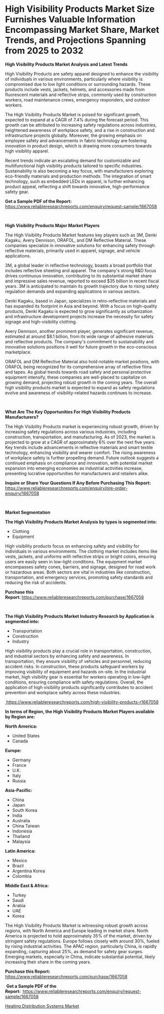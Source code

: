 <p><h1>High Visibility Products Market Size Furnishes Valuable Information Encompassing Market Share, Market Trends, and Projections Spanning from 2025 to 2032</h1></p><p><strong>High Visibility Products Market Analysis and Latest Trends</strong></p>
<p><p>High Visibility Products are safety apparel designed to enhance the visibility of individuals in various environments, particularly where visibility is compromised due to low light conditions or surrounding hazards. These products include vests, jackets, helmets, and accessories made from fluorescent materials and reflective strips, commonly used by construction workers, road maintenance crews, emergency responders, and outdoor workers.</p><p>The High Visibility Products Market is poised for significant growth, expected to expand at a CAGR of 7.4% during the forecast period. This growth can be attributed to increasing safety regulations across industries, heightened awareness of workplace safety, and a rise in construction and infrastructure projects globally. Moreover, the growing emphasis on employee safety and advancements in fabric technology are fostering innovation in product design, which is drawing more consumers towards high visibility apparel.</p><p>Recent trends indicate an escalating demand for customizable and multifunctional high visibility products tailored to specific industries. Sustainability is also becoming a key focus, with manufacturers exploring eco-friendly materials and production methods. The integration of smart technology, such as embedded LEDs in apparel, is further enhancing product appeal, reflecting a shift towards innovative, high-performance safety gear.</p></p>
<p><strong>Get a Sample PDF of the Report:&nbsp;</strong> <a href="https://www.reliableresearchreports.com/enquiry/request-sample/1667058?utm_campaign=3063&utm_medium=2&utm_source=Github&utm_content=ia&utm_term=06032025&utm_id=high-visibility-products">https://www.reliableresearchreports.com/enquiry/request-sample/1667058</a></p>
<p>&nbsp;</p>
<p><strong>High Visibility Products Major Market Players</strong></p>
<p><p>The High Visibility Products Market features key players such as 3M, Denki Kagaku, Avery Dennison, ORAFOL, and DM Reflective Material. These companies specialize in innovative solutions for enhancing safety through reflective materials, primarily used in apparel, signage, and vehicle applications.</p><p>3M, a global leader in reflective technology, boasts a broad portfolio that includes reflective sheeting and apparel. The company's strong R&D focus drives continuous innovation, contributing to its substantial market share and impressive sales revenue, reported to exceed $35 billion in recent fiscal years. 3M is anticipated to maintain its growth trajectory due to rising safety regulation demands and expanding applications in various sectors.</p><p>Denki Kagaku, based in Japan, specializes in retro-reflective materials and has expanded its footprint in Asia and beyond. With a focus on high-quality products, Denki Kagaku is expected to grow significantly as urbanization and infrastructure development projects increase the necessity for safety signage and high-visibility clothing.</p><p>Avery Dennison, another prominent player, generates significant revenue, estimated at around $8.1 billion, from its wide range of adhesive materials and reflective products. The company's commitment to sustainability and innovative solutions positions it well for future growth in the eco-conscious marketplace.</p><p>ORAFOL and DM Reflective Material also hold notable market positions, with ORAFOL being recognized for its comprehensive array of reflective films and tapes. As global trends towards road safety and personal protective equipment intensify, these companies are well-placed to capitalize on growing demand, projecting robust growth in the coming years. The overall high visibility products market is expected to expand as safety regulations evolve and awareness of visibility-related hazards continues to increase.</p></p>
<p>&nbsp;</p>
<p><strong>What Are The Key Opportunities For High Visibility Products Manufacturers?</strong></p>
<p><p>The High Visibility Products market is experiencing robust growth, driven by increasing safety regulations across various industries, including construction, transportation, and manufacturing. As of 2023, the market is projected to grow at a CAGR of approximately 6% over the next five years. Key trends include advancements in reflective materials and smart textile technology, enhancing visibility and wearer comfort. The rising awareness of workplace safety is further propelling demand. Future outlook suggests a continued emphasis on compliance and innovation, with potential market expansion into emerging economies as industrial activities increase, presenting lucrative opportunities for manufacturers and retailers alike.</p></p>
<p><strong>Inquire or Share Your Questions If Any Before Purchasing This Report:</strong> <a href="https://www.reliableresearchreports.com/enquiry/pre-order-enquiry/1667058?utm_campaign=3063&utm_medium=2&utm_source=Github&utm_content=ia&utm_term=06032025&utm_id=high-visibility-products">https://www.reliableresearchreports.com/enquiry/pre-order-enquiry/1667058</a></p>
<p>&nbsp;</p>
<p><strong>Market Segmentation</strong></p>
<p><strong>The High Visibility Products Market Analysis by types is segmented into:</strong></p>
<p><ul><li>Clothing</li><li>Equipment</li></ul></p>
<p><p>High visibility products focus on enhancing safety and visibility for individuals in various environments. The clothing market includes items like vests, jackets, and uniforms with reflective strips or bright colors, ensuring users are easily seen in low-light conditions. The equipment market encompasses safety cones, barriers, and signage, designed for road work or hazardous areas. Both sectors are vital in industries like construction, transportation, and emergency services, promoting safety standards and reducing the risk of accidents.</p></p>
<p><strong>Purchase this Report:&nbsp;</strong><a href="https://www.reliableresearchreports.com/purchase/1667058?utm_campaign=3063&utm_medium=2&utm_source=Github&utm_content=ia&utm_term=06032025&utm_id=high-visibility-products">https://www.reliableresearchreports.com/purchase/1667058</a></p>
<p>&nbsp;</p>
<p><strong>The High Visibility Products Market Industry Research by Application is segmented into:</strong></p>
<p><ul><li>Transportation</li><li>Construction</li><li>Industry</li></ul></p>
<p><p>High visibility products play a crucial role in transportation, construction, and industrial sectors by enhancing safety and awareness. In transportation, they ensure visibility of vehicles and personnel, reducing accident risks. In construction, these products safeguard workers by improving visibility of equipment and hazards on-site. In the industrial market, high visibility gear is essential for workers operating in low-light conditions, ensuring compliance with safety regulations. Overall, the application of high visibility products significantly contributes to accident prevention and workplace safety across these industries.</p></p>
<p><a href="https://www.reliableresearchreports.com/high-visibility-products-r1667058?utm_campaign=3063&utm_medium=2&utm_source=Github&utm_content=ia&utm_term=06032025&utm_id=high-visibility-products">&nbsp;https://www.reliableresearchreports.com/high-visibility-products-r1667058</a></p>
<p><strong>In terms of Region, the High Visibility Products Market Players available by Region are:</strong></p>
<p>
    <p> <strong> North America: </strong>
        <ul>
            <li>United States</li>
            <li>Canada</li>
        </ul>
        </p> 
    <p> <strong> Europe: </strong>
        <ul>
            <li>Germany</li>
            <li>France</li>
            <li>U.K.</li>
            <li>Italy</li>
            <li>Russia</li>
        </ul>
        </p> 
    <p> <strong> Asia-Pacific: </strong>
        <ul>
            <li>China</li>
            <li>Japan</li>
            <li>South Korea</li>
            <li>India</li>
            <li>Australia</li>
            <li>China Taiwan</li>
            <li>Indonesia</li>
            <li>Thailand</li>
            <li>Malaysia</li>
        </ul>
        </p> 
    <p> <strong> Latin America: </strong>
        <ul>
            <li>Mexico</li>
            <li>Brazil</li>
            <li>Argentina Korea</li>
            <li>Colombia</li>
        </ul>
        </p> 
    <p> <strong> Middle East & Africa: </strong>
        <ul>
            <li>Turkey</li>
            <li>Saudi</li>
            <li>Arabia</li>
            <li>UAE</li>
            <li>Korea</li>
        </ul>
    </p>
    </p>
<p><p>The High Visibility Products Market is witnessing robust growth across regions, with North America and Europe leading in market share. North America is projected to hold approximately 35% of the market, driven by stringent safety regulations. Europe follows closely with around 30%, fueled by rising industrial activities. The APAC region, particularly China, is rapidly expanding, capturing about 25%, as demand for safety gear surges. Emerging markets, especially in China, indicate substantial potential, likely increasing their share in the coming years.</p></p>
<p><strong>Purchase this Report: </strong><a href="https://www.reliableresearchreports.com/purchase/1667058?utm_campaign=3063&utm_medium=2&utm_source=Github&utm_content=ia&utm_term=06032025&utm_id=high-visibility-products">https://www.reliableresearchreports.com/purchase/1667058</a></p>
<p>&nbsp;<strong>Get a Sample PDF of the Report:&nbsp;&nbsp;</strong><a href="https://www.reliableresearchreports.com/enquiry/request-sample/1667058?utm_campaign=3063&utm_medium=2&utm_source=Github&utm_content=ia&utm_term=06032025&utm_id=high-visibility-products">https://www.reliableresearchreports.com/enquiry/request-sample/1667058</a></p>
<p><strong></strong></p>
<p><p><a href="https://github.com/jhamygunler/Market-Research-Report-List-1/blob/main/heating-distribution-systems-market.md?utm_campaign=3063&utm_medium=2&utm_source=Github&utm_content=ia&utm_term=06032025&utm_id=high-visibility-products">Heating Distribution Systems Market</a></p></p>